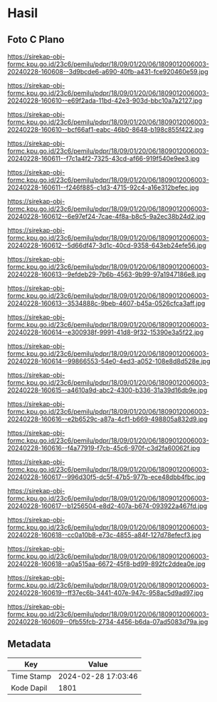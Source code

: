 # Hasil

## Foto C Plano

https://sirekap-obj-formc.kpu.go.id/23c6/pemilu/pdpr/18/09/01/20/06/1809012006003-20240228-160608--3d9bcde6-a690-40fb-a431-fce920460e59.jpg

https://sirekap-obj-formc.kpu.go.id/23c6/pemilu/pdpr/18/09/01/20/06/1809012006003-20240228-160610--e69f2ada-11bd-42e3-903d-bbc10a7a2127.jpg

https://sirekap-obj-formc.kpu.go.id/23c6/pemilu/pdpr/18/09/01/20/06/1809012006003-20240228-160610--bcf66af1-eabc-46b0-8648-b198c855f422.jpg

https://sirekap-obj-formc.kpu.go.id/23c6/pemilu/pdpr/18/09/01/20/06/1809012006003-20240228-160611--f7c1a4f2-7325-43cd-af66-919f540e9ee3.jpg

https://sirekap-obj-formc.kpu.go.id/23c6/pemilu/pdpr/18/09/01/20/06/1809012006003-20240228-160611--f246f885-c1d3-4715-92c4-a16e312befec.jpg

https://sirekap-obj-formc.kpu.go.id/23c6/pemilu/pdpr/18/09/01/20/06/1809012006003-20240228-160612--6e97ef24-7cae-4f8a-b8c5-9a2ec38b24d2.jpg

https://sirekap-obj-formc.kpu.go.id/23c6/pemilu/pdpr/18/09/01/20/06/1809012006003-20240228-160612--5d66df47-3d1c-40cd-9358-643eb24efe56.jpg

https://sirekap-obj-formc.kpu.go.id/23c6/pemilu/pdpr/18/09/01/20/06/1809012006003-20240228-160613--9efdeb29-7b6b-4563-9b99-97a1947186e8.jpg

https://sirekap-obj-formc.kpu.go.id/23c6/pemilu/pdpr/18/09/01/20/06/1809012006003-20240228-160613--3534888c-9beb-4607-b45a-0526cfca3aff.jpg

https://sirekap-obj-formc.kpu.go.id/23c6/pemilu/pdpr/18/09/01/20/06/1809012006003-20240228-160614--e300938f-9991-41d8-9f32-15390e3a5f22.jpg

https://sirekap-obj-formc.kpu.go.id/23c6/pemilu/pdpr/18/09/01/20/06/1809012006003-20240228-160614--99866553-54e0-4ed3-a052-108e8d8d528e.jpg

https://sirekap-obj-formc.kpu.go.id/23c6/pemilu/pdpr/18/09/01/20/06/1809012006003-20240228-160615--a4610a9d-abc2-4300-b336-31a39d16db9e.jpg

https://sirekap-obj-formc.kpu.go.id/23c6/pemilu/pdpr/18/09/01/20/06/1809012006003-20240228-160616--e2b6529c-a87a-4cf1-b669-498805a832d9.jpg

https://sirekap-obj-formc.kpu.go.id/23c6/pemilu/pdpr/18/09/01/20/06/1809012006003-20240228-160616--f4a77919-f7cb-45c6-970f-c3d2fa60062f.jpg

https://sirekap-obj-formc.kpu.go.id/23c6/pemilu/pdpr/18/09/01/20/06/1809012006003-20240228-160617--996d30f5-dc5f-47b5-977b-ece48dbb4fbc.jpg

https://sirekap-obj-formc.kpu.go.id/23c6/pemilu/pdpr/18/09/01/20/06/1809012006003-20240228-160617--b1256504-e8d2-407a-b674-093922a467fd.jpg

https://sirekap-obj-formc.kpu.go.id/23c6/pemilu/pdpr/18/09/01/20/06/1809012006003-20240228-160618--cc0a10b8-e73c-4855-a84f-127d78efecf3.jpg

https://sirekap-obj-formc.kpu.go.id/23c6/pemilu/pdpr/18/09/01/20/06/1809012006003-20240228-160618--a0a515aa-6672-45f8-bd99-892fc2ddea0e.jpg

https://sirekap-obj-formc.kpu.go.id/23c6/pemilu/pdpr/18/09/01/20/06/1809012006003-20240228-160619--ff37ec6b-3441-407e-947c-958ac5d9ad97.jpg

https://sirekap-obj-formc.kpu.go.id/23c6/pemilu/pdpr/18/09/01/20/06/1809012006003-20240228-160609--0fb55fcb-2734-4456-b6da-07ad5083d79a.jpg


## Metadata

| Key        | Value               |
| ---------- | ------------------- |
| Time Stamp | 2024-02-28 17:03:46 |
| Kode Dapil | 1801                |



